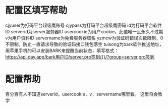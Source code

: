 # 配置区填写帮助
cjyuser为打码平台超级鹰账号</b>
cjypass为打码平台超级鹰密码</b>
id为打码平台软件ID</b>
serverid为server服务器ID</b>
usercookie为用户cookie，此值唯一且永久不过期</b>
v为用户资料ID</b>
servername为免费服务器域名</b>
yzmcw为验证码错误次数限制，0不限制。防止一直请求导致的验证码接口钱包落空</b>
tuisong为bark软件推送地址，用苹果手机的可以安装BARK来提醒当前状态，填写格式：https://api.day.app/bark用户ID/server.pro签到/{}/?group=server.pro签到</b>
# 配置帮助
百分百有人不知道serverid，usercookie，v，servername哪里看。</b>
这里将会教学</b>
